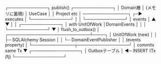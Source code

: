 ┌─────────────┐   publish()                     ┌─────────────┐
│  Domain層   │  (メモリに蓄積)                  │   UseCase   │
│ Project etc │ ───────────────┐              ┌─► executes   │
└─────────────┘                │              │ └─────────────┘
                               │ events       │     ▲
                               ▼              │     │
                         ┌─────────────┐      │  with UnitOfWork
                         │DomainEvents │      │     │
                         └─────────────┘      ▼     │
                                   flush_to_outbox() │
                         ┌───────────────────────────┴────┐
                         │      UnitOfWork (new)          │
                         │  ├─ SQLAlchemy Session         │
                         │  └─ DomainEventPublisher       │
                         │        (events property)       │
                         └──────────────┬─────────────────┘
                                        │ commits same Tx
                                        ▼
                              ┌────────────────┐
                              │ Outboxテーブル │  ◄─ INSERT (Tx内)
                              └────────────────┘